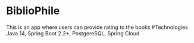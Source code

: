 # BiblioPhile
This is an app where users can provide rating to the books
#Technologies
Java 14, Spring Boot 2.2+, PostgereSQL, Spring Cloud
